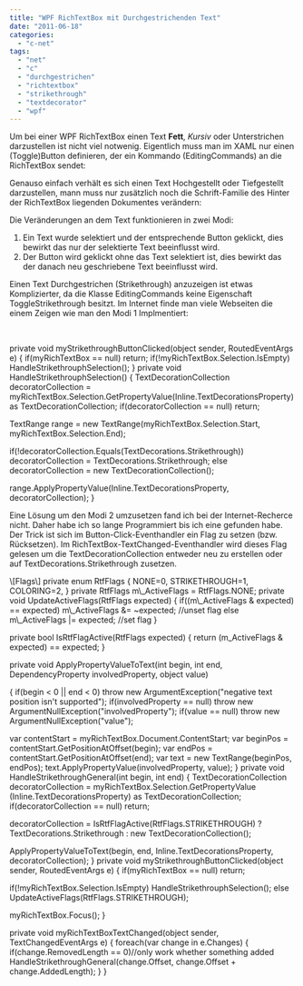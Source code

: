```yaml
---
title: "WPF RichTextBox mit Durchgestrichenden Text"
date: "2011-06-18"
categories: 
  - "c-net"
tags: 
  - "net"
  - "c"
  - "durchgestrichen"
  - "richtextbox"
  - "strikethrough"
  - "textdecorator"
  - "wpf"
---
```


Um bei einer WPF RichTextBox einen Text **Fett**, _Kursiv_ oder Unterstrichen darzustellen ist nicht viel notwenig. Eigentlich muss man im XAML nur einen (Toggle)Button definieren, der ein Kommando (EditingCommands) an die RichTextBox sendet:

<ToggleButton
  Command="EditingCommands.ToggleItalic"
  CommandTarget="{Binding ElementName=myRichTextBox}"
  Content="Italic"/>
<RichTextBox/>

Genauso einfach verhält es sich einen Text Hochgestellt oder Tiefgestellt darzustellen, mann muss nur zusätzlich noch die Schrift-Familie des Hinter der RichTextBox liegenden Dokumentes verändern:

<ToggleButton
  Command="EditingCommands.ToggleSubscript"
  CommandTarget="{Binding ElementName=myRichTextBox}"
  Content="Subscript"/>
<RichTextBox/>
  <!--on default fontfamily subscript and superscript dont work!!-->
  <FlowDocument FontFamily="Palatino Linotype" FontSize="14"/>
</RichTextBox>

Die Veränderungen an dem Text funktionieren in zwei Modi:

1. Ein Text wurde selektiert und der entsprechende Button geklickt, dies bewirkt das nur der selektierte Text beeinflusst wird.
2. Der Button wird geklickt ohne das Text selektiert ist, dies bewirkt das der danach neu geschriebene Text beeinflusst wird.

Einen Text Durchgestrichen (Strikethrough) anzuzeigen ist etwas Komplizierter, da die Klasse EditingCommands keine Eigenschaft ToggleStrikethrough besitzt. Im Internet finde man viele Webseiten die einem Zeigen wie man den Modi 1 Implmentiert:

<ToggleButton
  Click="myStrikethroughButtonClicked"
  Content="Strikethrough"/> 

private void myStrikethroughButtonClicked(object sender, RoutedEventArgs e)
{
  if(myRichTextBox == null) return;
  if(!myRichTextBox.Selection.IsEmpty)
    HandleStrikethrouphSelection();
}
private void HandleStrikethrouphSelection()
{
  TextDecorationCollection decoratorCollection =
  myRichTextBox.Selection.GetPropertyValue(Inline.TextDecorationsProperty) as
  TextDecorationCollection;
  if(decoratorCollection == null) return;

  TextRange range = new TextRange(myRichTextBox.Selection.Start,
  myRichTextBox.Selection.End);

  if(!decoratorCollection.Equals(TextDecorations.Strikethrough))
    decoratorCollection = TextDecorations.Strikethrough;
  else
    decoratorCollection = new TextDecorationCollection();

  range.ApplyPropertyValue(Inline.TextDecorationsProperty, decoratorCollection);
}

Eine Lösung um den Modi 2 umzusetzen fand ich bei der Internet-Recherce nicht. Daher habe ich so lange Programmiert bis ich eine gefunden habe. Der Trick ist sich im Button-Click-Eventhandler ein Flag zu setzen (bzw. Rücksetzen). Im RichTextBox-TextChanged-Eventhandler wird dieses Flag gelesen um die TextDecorationCollection entweder neu zu erstellen oder auf TextDecorations.Strikethrough zusetzen.

<ToggleButton
  Click="myStrikethroughButtonClicked"
  Content="Strikethrough"/>
<RichTextBox TextChanged="myRichTextBoxTextChanged">
  <!-- on default fontfamily subscript and superscript dont work!!-->
  <FlowDocument FontFamily="Palatino Linotype" FontSize="14"/>
</RichTextBox>
\[Flags\]
private enum RtfFlags
{
  NONE=0,
  STRIKETHROUGH=1,
  COLORING=2,
}
private RtfFlags m\_ActiveFlags = RtfFlags.NONE;
private void UpdateActiveFlags(RtfFlags expected)
{
  if((m\_ActiveFlags & expected) == expected)
    m\_ActiveFlags &= ~expected; //unset flag
  else
    m\_ActiveFlags |= expected; //set flag
}

private bool IsRtfFlagActive(RtfFlags expected)
{
  return (m\_ActiveFlags & expected) == expected;
}

private void ApplyPropertyValueToText(int begin, int end, 
  DependencyProperty involvedProperty, object value)

{
  if(begin < 0 || end < 0)
    throw new ArgumentException("negative text position isn't supported");
  if(involvedProperty == null)
    throw new ArgumentNullException("involvedProperty");
  if(value == null) throw new ArgumentNullException("value");

  var contentStart = myRichTextBox.Document.ContentStart;
  var beginPos = contentStart.GetPositionAtOffset(begin);
  var endPos = contentStart.GetPositionAtOffset(end);
  var text = new TextRange(beginPos, endPos);
  text.ApplyPropertyValue(involvedProperty, value);
}
private void HandleStrikethroughGeneral(int begin, int end)
{
  TextDecorationCollection decoratorCollection = myRichTextBox.Selection.GetPropertyValue
    (Inline.TextDecorationsProperty) as TextDecorationCollection;
  if(decoratorCollection == null) return;

  decoratorCollection = IsRtfFlagActive(RtfFlags.STRIKETHROUGH)
   ? TextDecorations.Strikethrough
   : new TextDecorationCollection();

  ApplyPropertyValueToText(begin, end, Inline.TextDecorationsProperty,
    decoratorCollection);
}
private void myStrikethroughButtonClicked(object sender, RoutedEventArgs e)
{
  if(myRichTextBox == null) return;

  if(!myRichTextBox.Selection.IsEmpty)
    HandleStrikethrouphSelection();
  else
    UpdateActiveFlags(RtfFlags.STRIKETHROUGH);

  myRichTextBox.Focus();
}

private void myRichTextBoxTextChanged(object sender, TextChangedEventArgs e)
{
  foreach(var change in e.Changes)
  {
    if(change.RemovedLength == 0)//only work whether something added
      HandleStrikethroughGeneral(change.Offset,
        change.Offset + change.AddedLength);
  }
}
